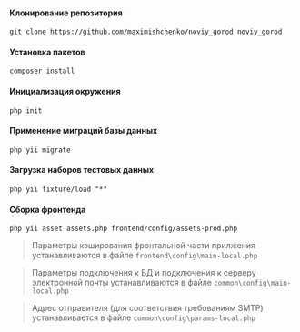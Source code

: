 #### Клонирование репозитория
```
git clone https://github.com/maximishchenko/noviy_gorod noviy_gorod
```

#### Установка пакетов
```
composer install
```

#### Инициализация окружения
```
php init
```

#### Применение миграций базы данных
```
php yii migrate
```

#### Загрузка наборов тестовых данных
```
php yii fixture/load "*"
```

#### Сборка фронтенда
```
php yii asset assets.php frontend/config/assets-prod.php
```

> Параметры кэширования фронтальной части прилжения устанавливаются в файле ``` frontend\config\main-local.php ``` 


> Параметры подключения к БД и подключения к серверу электронной почты устанавливаются в файле ``` common\config\main-local.php ```

> Адрес отправителя (для соответствия требованиям SMTP) устанавливается в файле ``` common\config\params-local.php ```